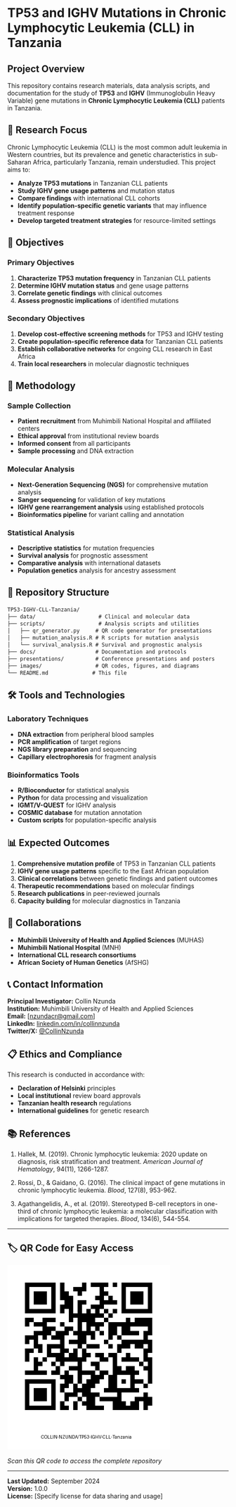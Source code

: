 # TP53 and IGHV Mutations in Chronic Lymphocytic Leukemia (CLL) in Tanzania

## Project Overview

This repository contains research materials, data analysis scripts, and documentation for the study of **TP53** and **IGHV** (Immunoglobulin Heavy Variable) gene mutations in **Chronic Lymphocytic Leukemia (CLL)** patients in Tanzania.

## 🧬 Research Focus

Chronic Lymphocytic Leukemia (CLL) is the most common adult leukemia in Western countries, but its prevalence and genetic characteristics in sub-Saharan Africa, particularly Tanzania, remain understudied. This project aims to:

- **Analyze TP53 mutations** in Tanzanian CLL patients
- **Study IGHV gene usage patterns** and mutation status
- **Compare findings** with international CLL cohorts
- **Identify population-specific genetic variants** that may influence treatment response
- **Develop targeted treatment strategies** for resource-limited settings

## 🎯 Objectives

### Primary Objectives
1. **Characterize TP53 mutation frequency** in Tanzanian CLL patients
2. **Determine IGHV mutation status** and gene usage patterns
3. **Correlate genetic findings** with clinical outcomes
4. **Assess prognostic implications** of identified mutations

### Secondary Objectives
1. **Develop cost-effective screening methods** for TP53 and IGHV testing
2. **Create population-specific reference data** for Tanzanian CLL patients
3. **Establish collaborative networks** for ongoing CLL research in East Africa
4. **Train local researchers** in molecular diagnostic techniques

## 🧪 Methodology

### Sample Collection
- **Patient recruitment** from Muhimbili National Hospital and affiliated centers
- **Ethical approval** from institutional review boards
- **Informed consent** from all participants
- **Sample processing** and DNA extraction

### Molecular Analysis
- **Next-Generation Sequencing (NGS)** for comprehensive mutation analysis
- **Sanger sequencing** for validation of key mutations
- **IGHV gene rearrangement analysis** using established protocols
- **Bioinformatics pipeline** for variant calling and annotation

### Statistical Analysis
- **Descriptive statistics** for mutation frequencies
- **Survival analysis** for prognostic assessment
- **Comparative analysis** with international datasets
- **Population genetics** analysis for ancestry assessment

## 📁 Repository Structure

```
TP53-IGHV-CLL-Tanzania/
├── data/                    # Clinical and molecular data
├── scripts/                 # Analysis scripts and utilities
│   ├── qr_generator.py     # QR code generator for presentations
│   ├── mutation_analysis.R # R scripts for mutation analysis
│   └── survival_analysis.R # Survival and prognostic analysis
├── docs/                   # Documentation and protocols
├── presentations/          # Conference presentations and posters
├── images/                 # QR codes, figures, and diagrams
└── README.md              # This file
```

## 🛠️ Tools and Technologies

### Laboratory Techniques
- **DNA extraction** from peripheral blood samples
- **PCR amplification** of target regions
- **NGS library preparation** and sequencing
- **Capillary electrophoresis** for fragment analysis

### Bioinformatics Tools
- **R/Bioconductor** for statistical analysis
- **Python** for data processing and visualization
- **IGMT/V-QUEST** for IGHV analysis
- **COSMIC database** for mutation annotation
- **Custom scripts** for population-specific analysis

## 📊 Expected Outcomes

1. **Comprehensive mutation profile** of TP53 in Tanzanian CLL patients
2. **IGHV gene usage patterns** specific to the East African population
3. **Clinical correlations** between genetic findings and patient outcomes
4. **Therapeutic recommendations** based on molecular findings
5. **Research publications** in peer-reviewed journals
6. **Capacity building** for molecular diagnostics in Tanzania

## 🤝 Collaborations

- **Muhimbili University of Health and Applied Sciences** (MUHAS)
- **Muhimbili National Hospital** (MNH)
- **International CLL research consortiums**
- **African Society of Human Genetics** (AfSHG)

## 📞 Contact Information

**Principal Investigator:** Collin Nzunda  
**Institution:** Muhimbili University of Health and Applied Sciences  
**Email:** [nzundacr@gmail.com]  
**LinkedIn:** [linkedin.com/in/collinnzunda](https://linkedin.com/in/collinnzunda)  
**Twitter/X:** [@CollinNzunda](https://x.com/CollinNzunda)

## 📋 Ethics and Compliance

This research is conducted in accordance with:
- **Declaration of Helsinki** principles
- **Local institutional** review board approvals
- **Tanzanian health research** regulations
- **International guidelines** for genetic research

## 📚 References

1. Hallek, M. (2019). Chronic lymphocytic leukemia: 2020 update on diagnosis, risk stratification and treatment. *American Journal of Hematology*, 94(11), 1266-1287.

2. Rossi, D., & Gaidano, G. (2016). The clinical impact of gene mutations in chronic lymphocytic leukemia. *Blood*, 127(8), 953-962.

3. Agathangelidis, A., et al. (2019). Stereotyped B-cell receptors in one-third of chronic lymphocytic leukemia: a molecular classification with implications for targeted therapies. *Blood*, 134(6), 544-554.

---

## 🏷️ QR Code for Easy Access

![QR Code for Repository](images/tp53_project_qr.png)

*Scan this QR code to access the complete repository*

---

**Last Updated:** September 2024  
**Version:** 1.0.0  
**License:** [Specify license for data sharing and usage]
